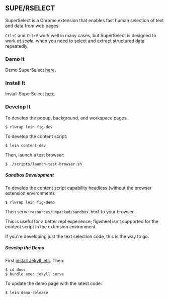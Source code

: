 ## SUPE/RSELECT

SuperSelect is a Chrome extension that enables fast human selection of
text and data from web pages.

`Ctl+C` and `Ctl+V` work well in many cases, but SuperSelect is designed to work
_at scale_, when you need to select and extract structured data repeatedly.

### Demo It

Demo SuperSelect [here](https://superselect.rocks).

### Install It

Install SuperSelect [here](https://chrome.google.com/webstore/detail/superselect/pflcicgpnhmpkgkdaabodbbfhejigokh).

### Develop It

To develop the popup, background, and workspace pages:

    $ rlwrap lein fig-dev

To develop the content script:

    $ lein content-dev
    
Then, launch a test browser:

    $ ./scripts/launch-test-browser.sh

##### Sandbox Development

To develop the content script capability headless (without
the browser extension environment):

    $ rlwrap lein fig-demo

Then serve `resources/unpacked/sandbox.html` to your browser.

This is useful for a better repl experience; figwheel isn't supported
for the content script in the extension environment.

If you're developing just the text selection code, this is the way 
to go. 

##### Develop the Demo
 
First [install Jekyll, etc](https://help.github.com/articles/setting-up-your-github-pages-site-locally-with-jekyll/). Then:

    $ cd docs
    $ bundle exec jekyll serve

To update the demo page with the latest code:

    $ lein demo-release


